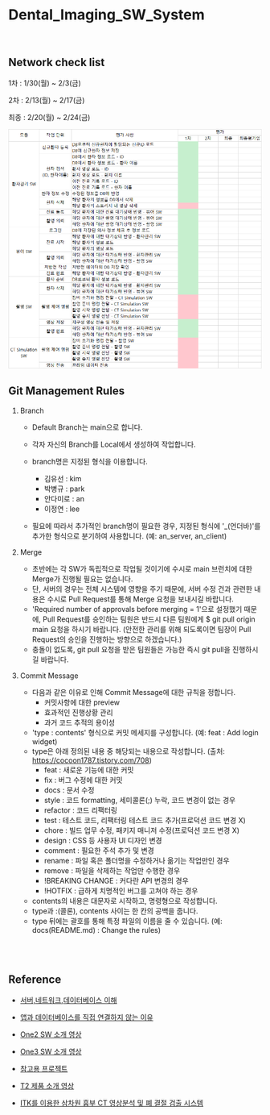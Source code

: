 # Dental_Imaging_SW_System

<br>

<h2>Network check list</h2>

1차 : 1/30(월) ~ 2/3(금) 

2차 : 2/13(월) ~ 2/17(금)

최종 : 2/20(월) ~ 2/24(금)

<p align="center"><img src="./checklist.png"></p>






<h2>Git Management Rules</h2>

1. Branch

   - Default Branch는 main으로 합니다.

   - 각자 자신의 Branch를 Local에서 생성하여 작업합니다.
   - branch명은 지정된 형식을 이용합니다.
     - 김유선 : kim
     - 박병규 : park
     - 안다미로 : an
     - 이정연 : lee
   - 필요에 따라서 추가적인 branch명이 필요한 경우, 지정된 형식에 '_(언더바)'를 추가한 형식으로 분기하여 사용합니다. (예: an_server, an_client)

2. Merge

   - 초반에는 각 SW가 독립적으로 작업될 것이기에 수시로 main 브런치에 대한 Merge가 진행될 필요는 없습니다.
   - 단, 서버의 경우는 전체 시스템에 영향을 주기 때문에, 서버 수정 건과 관련한 내용은 수시로 Pull Request를 통해 Merge 요청을 보내시길 바랍니다.
   - 'Required number of approvals before merging = 1'으로 설정했기 때문에, Pull Request를 승인하는 팀원은 반드시 다른 팀원에게 $ git pull origin main 요청을 하시기 바랍니다. (안전한 관리를 위해 되도록이면 팀장이 Pull Request의 승인을 진행하는 방향으로 하겠습니다.)
   - 충돌이 없도록, git pull 요청을 받은 팀원들은 가능한 즉시 git pull을 진행하시길 바랍니다.

3. Commit Message

   - 다음과 같은 이유로 인해 Commit Message에 대한 규칙을 정합니다.
     - 커밋사항에 대한 preview
     - 효과적인 진행상황 관리
     - 과거 코드 추적의 용이성
   - 'type :  contents' 형식으로 커밋 메세지를 구성합니다. (예: feat : Add login widget)
   - type은 아래 정의된 내용 중 해당되는 내용으로 작성합니다.  (출처: https://cocoon1787.tistory.com/708)
     - feat : 새로운 기능에 대한 커밋
     - fix : 버그 수정에 대한 커밋
     - docs : 문서 수정
     - style : 코드 formatting, 세미콜론(;) 누락, 코드 변경이 없는 경우
     - refactor : 코드 리팩터링
     - test : 테스트 코드, 리팩터링 테스트 코드 추가(프로덕션 코드 변경 X)
     - chore : 빌드 업무 수정, 패키지 매니저 수정(프로덕션 코드 변경 X)
     - design : CSS 등 사용자 UI 디자인 변경
     - comment : 필요한 주석 추가 및 변경
     - rename : 파일 혹은 폴더명을 수정하거나 옮기는 작업만인 경우
     - remove : 파일을 삭제하는 작업만 수행한 경우
     - !BREAKING CHANGE : 커다란 API 변경의 경우
     - !HOTFIX : 급하게 치명적인 버그를 고쳐야 하는 경우
   - contents의 내용은 대문자로 시작하고, 명령형으로 작성합니다.
   - type과 :(콜론), contents 사이는 한 칸의 공백을 줍니다.
   - type 뒤에는 괄호를 통해 특정 파일의 이름을 줄 수 있습니다. (예: docs(README.md) : Change the rules)



<br><br>


<h2>Reference</h2>

- [서버,네트워크,데이터베이스 이해](https://www.youtube.com/watch?v=Pc6n6HgWU5c&list=LL&index=2)
- [앱과 데이터베이스를 직접 연결하지 않는 이유](https://www.youtube.com/watch?v=L7yW9OWTNP8&list=LL&index=1)
- [One2 SW 소개 영상](https://www.youtube.com/watch?v=sUYMXA47qPI)

- [One3 SW 소개 영상](https://www.youtube.com/watch?v=x1visphKCKU&t=1s)
- [참고용 프로젝트](https://www.youtube.com/watch?v=etaVUq96QHs)
- [T2 제품 소개 영상](https://www.youtube.com/watch?v=oZkie866IMc)

- [ITK를 이용한 삼차원 흉부 CT 영상분석 및 폐 결절 검출 시스템](https://www.slideshare.net/choiwookjin/wj-choi-itk-lung-image-analysis-cad)
